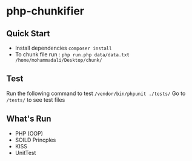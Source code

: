 # php-chunkifier

## Quick Start
- Install dependencies ``` composer install ```
- To chunk file run : ``` php run.php data/data.txt /home/mohammadali/Desktop/chunk/ ```

## Test
Run the following command to test ``` /vendor/bin/phpunit ./tests/ ```
Go to ``` /tests/ ``` to see test files

## What's Run
- PHP (OOP)
- SOILD Princples
- KISS
- UnitTest